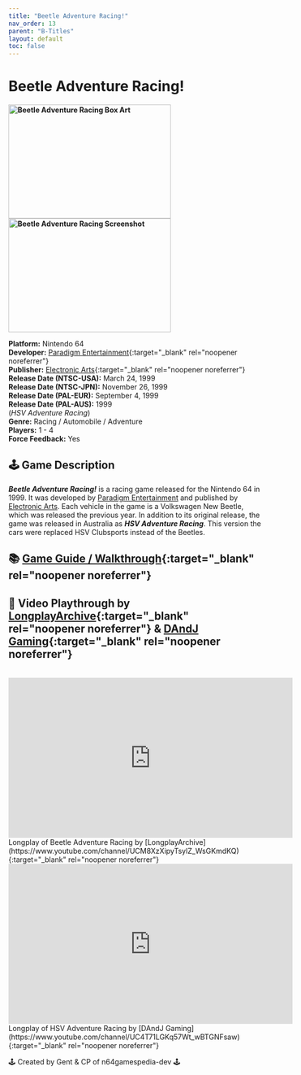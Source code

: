 ```yaml
---
title: "Beetle Adventure Racing!"
nav_order: 13
parent: "B-Titles"
layout: default
toc: false
---
```


# Beetle Adventure Racing!
<b>
<img src="https://upload.wikimedia.org/wikipedia/en/b/b4/BAR_gamebox.PNG" alt="Beetle Adventure Racing Box Art" style="object-fit:cover;width:320px;height:224px"/>
<img src="https://images.launchbox-app.com/b2a7c0f1-d33a-485f-937d-891f896ba563.jpg" alt="Beetle Adventure Racing Screenshot" style="object-fit:cover;width:320px;height:224px"/>
</b>

**Platform:** Nintendo 64  
**Developer:** [Paradigm Entertainment](https://en.wikipedia.org/wiki/Paradigm_Entertainment){:target="_blank" rel="noopener noreferrer"}  
**Publisher:** [Electronic Arts](https://en.wikipedia.org/wiki/Electronic_Arts){:target="_blank" rel="noopener noreferrer"}  
**Release Date (NTSC-USA):** March 24, 1999  
**Release Date (NTSC-JPN):** November 26, 1999  
**Release Date (PAL-EUR):** September 4, 1999  
**Release Date (PAL-AUS):** 1999  
(*HSV Adventure Racing*)  
**Genre:** Racing / Automobile / Adventure  
**Players:** 1 - 4  
**Force Feedback:** Yes  

## 🕹️ Game Description
<em><strong>Beetle Adventure Racing!</strong></em> is a racing game released for the Nintendo 64 in 1999. It was developed by <a href="https://en.wikipedia.org/wiki/Paradigm_Entertainment" target="_blank" rel="noreferrer noopener">Paradigm Entertainment</a> and published by <a href="https://en.wikipedia.org/wiki/Electronic_Arts" target="_blank" rel="noreferrer noopener">Electronic Arts</a>. Each vehicle in the game is a Volkswagen New Beetle, which was released the previous year. In addition to its original release, the game was released in Australia as <em><strong>HSV Adventure Racing</strong></em>. This version the cars were replaced HSV Clubsports instead of the Beetles.

## 📚 [Game Guide / Walkthrough](https://gamefaqs.gamespot.com/n64/196751-beetle-adventure-racing/faqs/7668){:target="_blank" rel="noopener noreferrer"}

## 🎥 Video Playthrough by [LongplayArchive](https://www.youtube.com/channel/UCM8XzXipyTsylZ_WsGKmdKQ){:target="_blank" rel="noopener noreferrer"} & [DAndJ Gaming](https://www.youtube.com/channel/UC4T71LGKq57Wt_wBTGNFsaw){:target="_blank" rel="noopener noreferrer"}  
<br />
<iframe width="560" height="315" src="https://www.youtube.com/embed/xM2QCoYy0RI" title="Beetle Adventure Racing – Longplay by LongplayArchive & DAndJ Gaming" frameborder="0" allowfullscreen></iframe>

<br />
Longplay of Beetle Adventure Racing by [LongplayArchive](https://www.youtube.com/channel/UCM8XzXipyTsylZ_WsGKmdKQ){:target="_blank" rel="noopener noreferrer"}  
<iframe width="560" height="315" src="https://www.youtube.com/embed/_J934TNv8Gw?start=5" title="HSV Adventure Racing – Longplay by DAndJ Gaming" frameborder="0" allowfullscreen></iframe>  
<br />
Longplay of HSV Adventure Racing by [DAndJ Gaming](https://www.youtube.com/channel/UC4T71LGKq57Wt_wBTGNFsaw){:target="_blank" rel="noopener noreferrer"}

🕹️ Created by Gent & CP of n64gamespedia-dev 🕹️

<!-- Vault Format: n64gamespedia-dev -->
<!-- Protocol Source: _vault-specs/format-protocol.md -->
